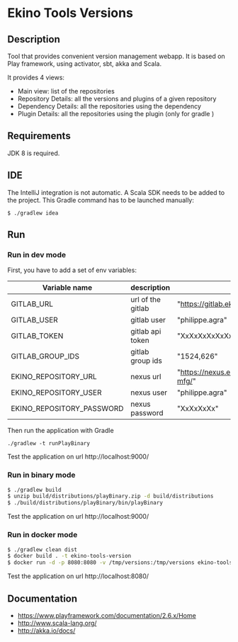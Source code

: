 # Ekino Tools Versions

## Description

Tool that provides convenient version management webapp.
It is based on Play framework, using activator, sbt, akka and Scala.

It provides 4 views:
* Main view: list of the repositories
* Repository Details: all the versions and plugins of a given repository
* Dependency Details: all the repositories using the dependency
* Plugin Details: all the repositories using the plugin (only for gradle )


## Requirements

JDK 8 is required.

## IDE

The IntelliJ integration is not automatic.
A Scala SDK needs to be added to the project.
This Gradle command has to be launched manually:
```
$ ./gradlew idea
```

## Run

### Run in dev mode

First, you have to add a set of env variables:

| Variable name           | description     | example                                        |
|-------------------------|-----------------|------------------------------------------------|
|GITLAB_URL               |url of the gitlab|"https://gitlab.ekino.com"                      |
|GITLAB_USER              |gitlab user      |"philippe.agra"                                 |
|GITLAB_TOKEN             |gitlab api token |"XxXxXxXxXxXxXxXxXxXx"                          |
|GITLAB_GROUP_IDS         |gitlab group ids |"1524,626"                                      |
|EKINO_REPOSITORY_URL     |nexus url        |"https://nexus.ekino.com/repository/public-mfg/"|
|EKINO_REPOSITORY_USER    |nexus user       |"philippe.agra"                                 |
|EKINO_REPOSITORY_PASSWORD|nexus password   |"XxXxXxXx"                                      |


Then run the application with Gradle
```
./gradlew -t runPlayBinary
```
Test the application on url http://localhost:9000/

### Run in binary mode
```bash
$ ./gradlew build
$ unzip build/distributions/playBinary.zip -d build/distributions
$ ./build/distributions/playBinary/bin/playBinary
```
Test the application on url http://localhost:9000/


### Run in docker mode
```bash
$ ./gradlew clean dist
$ docker build . -t ekino-tools-version
$ docker run -d -p 8080:8080 -v /tmp/versions:/tmp/versions ekino-tools-version
```
Test the application on url http://localhost:8080/


## Documentation

* https://www.playframework.com/documentation/2.6.x/Home
* http://www.scala-lang.org/
* http://akka.io/docs/
